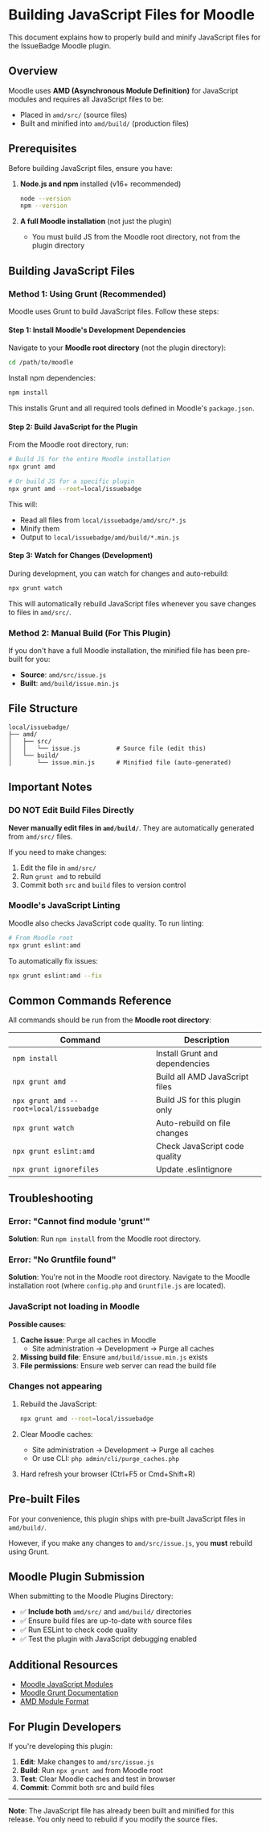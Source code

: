 # Building JavaScript Files for Moodle

This document explains how to properly build and minify JavaScript files for the IssueBadge Moodle plugin.

## Overview

Moodle uses **AMD (Asynchronous Module Definition)** for JavaScript modules and requires all JavaScript files to be:
- Placed in `amd/src/` (source files)
- Built and minified into `amd/build/` (production files)

## Prerequisites

Before building JavaScript files, ensure you have:

1. **Node.js and npm** installed (v16+ recommended)
   ```bash
   node --version
   npm --version
   ```

2. **A full Moodle installation** (not just the plugin)
   - You must build JS from the Moodle root directory, not from the plugin directory

## Building JavaScript Files

### Method 1: Using Grunt (Recommended)

Moodle uses Grunt to build JavaScript files. Follow these steps:

#### Step 1: Install Moodle's Development Dependencies

Navigate to your **Moodle root directory** (not the plugin directory):

```bash
cd /path/to/moodle
```

Install npm dependencies:

```bash
npm install
```

This installs Grunt and all required tools defined in Moodle's `package.json`.

#### Step 2: Build JavaScript for the Plugin

From the Moodle root directory, run:

```bash
# Build JS for the entire Moodle installation
npx grunt amd

# Or build JS for a specific plugin
npx grunt amd --root=local/issuebadge
```

This will:
- Read all files from `local/issuebadge/amd/src/*.js`
- Minify them
- Output to `local/issuebadge/amd/build/*.min.js`

#### Step 3: Watch for Changes (Development)

During development, you can watch for changes and auto-rebuild:

```bash
npx grunt watch
```

This will automatically rebuild JavaScript files whenever you save changes to files in `amd/src/`.

### Method 2: Manual Build (For This Plugin)

If you don't have a full Moodle installation, the minified file has been pre-built for you:

- **Source**: `amd/src/issue.js`
- **Built**: `amd/build/issue.min.js`

## File Structure

```
local/issuebadge/
├── amd/
│   ├── src/
│   │   └── issue.js          # Source file (edit this)
│   └── build/
│       └── issue.min.js      # Minified file (auto-generated)
```

## Important Notes

### DO NOT Edit Build Files Directly

**Never manually edit files in `amd/build/`**. They are automatically generated from `amd/src/` files.

If you need to make changes:
1. Edit the file in `amd/src/`
2. Run `grunt amd` to rebuild
3. Commit both `src` and `build` files to version control

### Moodle's JavaScript Linting

Moodle also checks JavaScript code quality. To run linting:

```bash
# From Moodle root
npx grunt eslint:amd
```

To automatically fix issues:

```bash
npx grunt eslint:amd --fix
```

## Common Commands Reference

All commands should be run from the **Moodle root directory**:

| Command | Description |
|---------|-------------|
| `npm install` | Install Grunt and dependencies |
| `npx grunt amd` | Build all AMD JavaScript files |
| `npx grunt amd --root=local/issuebadge` | Build JS for this plugin only |
| `npx grunt watch` | Auto-rebuild on file changes |
| `npx grunt eslint:amd` | Check JavaScript code quality |
| `npx grunt ignorefiles` | Update .eslintignore |

## Troubleshooting

### Error: "Cannot find module 'grunt'"

**Solution**: Run `npm install` from the Moodle root directory.

### Error: "No Gruntfile found"

**Solution**: You're not in the Moodle root directory. Navigate to the Moodle installation root (where `config.php` and `Gruntfile.js` are located).

### JavaScript not loading in Moodle

**Possible causes**:
1. **Cache issue**: Purge all caches in Moodle
   - Site administration → Development → Purge all caches
2. **Missing build file**: Ensure `amd/build/issue.min.js` exists
3. **File permissions**: Ensure web server can read the build file

### Changes not appearing

1. Rebuild the JavaScript:
   ```bash
   npx grunt amd --root=local/issuebadge
   ```

2. Clear Moodle caches:
   - Site administration → Development → Purge all caches
   - Or use CLI: `php admin/cli/purge_caches.php`

3. Hard refresh your browser (Ctrl+F5 or Cmd+Shift+R)

## Pre-built Files

For your convenience, this plugin ships with pre-built JavaScript files in `amd/build/`.

However, if you make any changes to `amd/src/issue.js`, you **must** rebuild using Grunt.

## Moodle Plugin Submission

When submitting to the Moodle Plugins Directory:

- ✅ **Include both** `amd/src/` and `amd/build/` directories
- ✅ Ensure build files are up-to-date with source files
- ✅ Run ESLint to check code quality
- ✅ Test the plugin with JavaScript debugging enabled

## Additional Resources

- [Moodle JavaScript Modules](https://moodledev.io/docs/guides/javascript/modules)
- [Moodle Grunt Documentation](https://moodledev.io/general/development/tools/nodejs)
- [AMD Module Format](https://github.com/amdjs/amdjs-api/blob/master/AMD.md)

## For Plugin Developers

If you're developing this plugin:

1. **Edit**: Make changes to `amd/src/issue.js`
2. **Build**: Run `npx grunt amd` from Moodle root
3. **Test**: Clear Moodle caches and test in browser
4. **Commit**: Commit both src and build files

---

**Note**: The JavaScript file has already been built and minified for this release. You only need to rebuild if you modify the source files.
